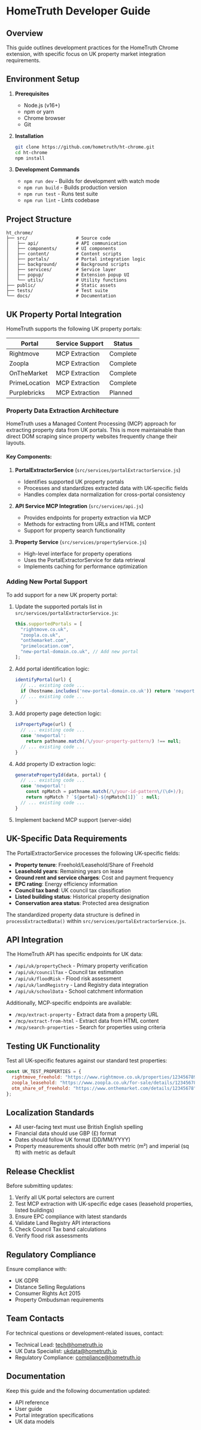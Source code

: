 # HomeTruth Developer Guide

## Overview

This guide outlines development practices for the HomeTruth Chrome extension, with specific focus on UK property market integration requirements.

## Environment Setup

1. **Prerequisites**

   - Node.js (v16+)
   - npm or yarn
   - Chrome browser
   - Git

2. **Installation**

   ```bash
   git clone https://github.com/hometruth/ht-chrome.git
   cd ht-chrome
   npm install
   ```

3. **Development Commands**
   - `npm run dev` - Builds for development with watch mode
   - `npm run build` - Builds production version
   - `npm run test` - Runs test suite
   - `npm run lint` - Lints codebase

## Project Structure

```
ht_chrome/
├── src/                  # Source code
│   ├── api/              # API communication
│   ├── components/       # UI components
│   ├── content/          # Content scripts
│   ├── portals/          # Portal integration logic
│   ├── background/       # Background scripts
│   ├── services/         # Service layer
│   ├── popup/            # Extension popup UI
│   └── utils/            # Utility functions
├── public/               # Static assets
├── tests/                # Test suite
└── docs/                 # Documentation
```

## UK Property Portal Integration

HomeTruth supports the following UK property portals:

| Portal        | Service Support | Status   |
| ------------- | --------------- | -------- |
| Rightmove     | MCP Extraction  | Complete |
| Zoopla        | MCP Extraction  | Complete |
| OnTheMarket   | MCP Extraction  | Complete |
| PrimeLocation | MCP Extraction  | Complete |
| Purplebricks  | MCP Extraction  | Planned  |

### Property Data Extraction Architecture

HomeTruth uses a Managed Content Processing (MCP) approach for extracting property data from UK portals. This is more maintainable than direct DOM scraping since property websites frequently change their layouts.

#### Key Components:

1. **PortalExtractorService** (`src/services/portalExtractorService.js`)

   - Identifies supported UK property portals
   - Processes and standardizes extracted data with UK-specific fields
   - Handles complex data normalization for cross-portal consistency

2. **API Service MCP Integration** (`src/services/api.js`)

   - Provides endpoints for property extraction via MCP
   - Methods for extracting from URLs and HTML content
   - Support for property search functionality

3. **Property Service** (`src/services/propertyService.js`)
   - High-level interface for property operations
   - Uses the PortalExtractorService for data retrieval
   - Implements caching for performance optimization

### Adding New Portal Support

To add support for a new UK property portal:

1. Update the supported portals list in `src/services/portalExtractorService.js`:

   ```javascript
   this.supportedPortals = [
     "rightmove.co.uk",
     "zoopla.co.uk",
     "onthemarket.com",
     "primelocation.com",
     "new-portal-domain.co.uk", // Add new portal
   ];
   ```

2. Add portal identification logic:

   ```javascript
   identifyPortal(url) {
     // ... existing code ...
     if (hostname.includes('new-portal-domain.co.uk')) return 'newportal';
     // ... existing code ...
   }
   ```

3. Add property page detection logic:

   ```javascript
   isPropertyPage(url) {
     // ... existing code ...
     case 'newportal':
       return pathname.match(/\/your-property-pattern/) !== null;
     // ... existing code ...
   }
   ```

4. Add property ID extraction logic:

   ```javascript
   generatePropertyId(data, portal) {
     // ... existing code ...
     case 'newportal':
       const npMatch = pathname.match(/\/your-id-pattern\/(\d+)/);
       return npMatch ? `${portal}-${npMatch[1]}` : null;
     // ... existing code ...
   }
   ```

5. Implement backend MCP support (server-side)

## UK-Specific Data Requirements

The PortalExtractorService processes the following UK-specific fields:

- **Property tenure**: Freehold/Leasehold/Share of Freehold
- **Leasehold years**: Remaining years on lease
- **Ground rent and service charges**: Cost and payment frequency
- **EPC rating**: Energy efficiency information
- **Council tax band**: UK council tax classification
- **Listed building status**: Historical property designation
- **Conservation area status**: Protected area designation

The standardized property data structure is defined in `processExtractedData()` within `src/services/portalExtractorService.js`.

## API Integration

The HomeTruth API has specific endpoints for UK data:

- `/api/uk/propertyCheck` - Primary property verification
- `/api/uk/councilTax` - Council tax estimation
- `/api/uk/floodRisk` - Flood risk assessment
- `/api/uk/landRegistry` - Land Registry data integration
- `/api/uk/schoolData` - School catchment information

Additionally, MCP-specific endpoints are available:

- `/mcp/extract-property` - Extract data from a property URL
- `/mcp/extract-from-html` - Extract data from HTML content
- `/mcp/search-properties` - Search for properties using criteria

## Testing UK Functionality

Test all UK-specific features against our standard test properties:

```javascript
const UK_TEST_PROPERTIES = {
  rightmove_freehold: "https://www.rightmove.co.uk/properties/123456789",
  zoopla_leasehold: "https://www.zoopla.co.uk/for-sale/details/12345678",
  otm_share_of_freehold: "https://www.onthemarket.com/details/12345678",
};
```

## Localization Standards

- All user-facing text must use British English spelling
- Financial data should use GBP (£) format
- Dates should follow UK format (DD/MM/YYYY)
- Property measurements should offer both metric (m²) and imperial (sq ft) with metric as default

## Release Checklist

Before submitting updates:

1. Verify all UK portal selectors are current
2. Test MCP extraction with UK-specific edge cases (leasehold properties, listed buildings)
3. Ensure EPC compliance with latest standards
4. Validate Land Registry API interactions
5. Check Council Tax band calculations
6. Verify flood risk assessments

## Regulatory Compliance

Ensure compliance with:

- UK GDPR
- Distance Selling Regulations
- Consumer Rights Act 2015
- Property Ombudsman requirements

## Team Contacts

For technical questions or development-related issues, contact:

- Technical Lead: tech@hometruth.io
- UK Data Specialist: ukdata@hometruth.io
- Regulatory Compliance: compliance@hometruth.io

## Documentation

Keep this guide and the following documentation updated:

- API reference
- User guide
- Portal integration specifications
- UK data models

